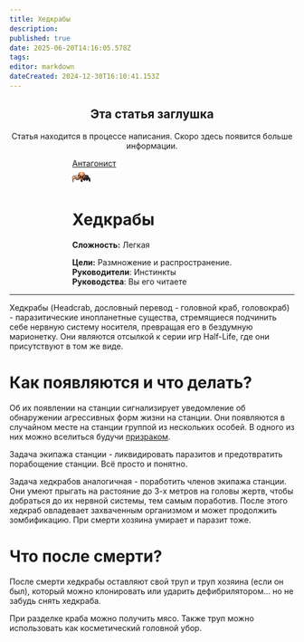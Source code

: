 ```yaml
---
title: Хедкрабы
description: 
published: true
date: 2025-06-20T14:16:05.578Z
tags: 
editor: markdown
dateCreated: 2024-12-30T16:10:41.153Z
---
```



<center>
<div class="warning-banner">
  <h2> Эта статья заглушка </h2>
  <p>Статья находится в процессе написания. Скоро здесь появится больше информации.</p><p>
</div>
</center>

<div style="display: flex; justify-content: center;">
<div class="roles-passport antag">
  <div class="title antag"><a href="/roles/antagonists">Антагонист</a></div>
  <div>
    <div><div><img src="/roles/headcrabs.png"></div></div>
  <div><div>
    <h1>Хедкрабы</h1>
    <p><strong>Сложность:</strong> Легкая</p>
    <strong>Цели:</strong> Размножение и распространение.<br>
    <b>Руководители</b>:  Инстинкты<br>
    <b>Руководства</b>: Вы его читаете
  </div></div>
  </div>
</div>
</div>
<hr></hr>
Хедкрабы (Headcrab, дословный перевод - головной краб, головокраб) - паразитические инопланетные существа, стремящиеся подчинить себе нервную систему носителя, превращая его в бездумную марионетку. Они являются отсылкой к серии игр Half-Life, где они присутствуют в том же виде.

# Как появляются и что делать?

Об их появлении на станции сигнализирует уведомление об обнаружении агрессивных форм жизни на станции. Они появляются в случайном месте на станции группой из нескольких особей. В одного из них можно вселиться будучи <a href="https://wiki.wwdp.ee/ru/roles/ghost">призраком</a>. 

Задача экипажа станции - ликвидировать паразитов и предотвратить порабощение станции. Всё просто и понятно.

Задача хедкрабов аналогичная - поработить членов экипажа станции. Они умеют прыгать на растояние до 3-х метров на головы жертв, чтобы добраться до их нервной системы, тем самым поработив. После этого хедкраб овладевает захваченным организмом и может продолжить зомбификацию. При смерти хозяина умирает и паразит тоже.

# Что после смерти?

После смерти хедкрабы оставляют свой труп и труп хозяина (если он был), который можно клонировать или ударить дефибрилятором... но не забудь снять хедкраба. 

При разделке краба можно получить мясо. Также труп можно использовать как косметический головной убор.

<div class="table"></div>